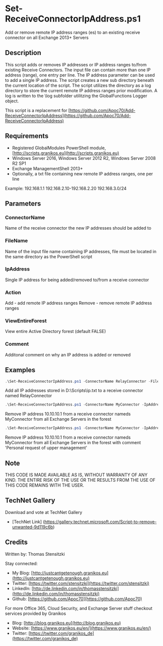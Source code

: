 # Set-ReceiveConnectorIpAddress.ps1

Add or remove remote IP address ranges (es) to an existing receive connector on all Exchange 2013+ Servers

## Description

This script adds or removes IP addresses or IP address ranges to/from existing Receive Connectors.
The input file can contain more than one IP address (range), one entry per line.
The IP address parameter can be used to add a single IP address.
The script creates a new sub directory beneath the current location of the script.
The script utilizes the directory as a log directory to store the current remote IP address ranges prior modification.
A log is written to the \log subfolder utilitzing the GlobalFunctions Logger object.

This script is a replacement for [https://github.com/Apoc70/Add-ReceiveConnectorIpAddress](https://github.com/Apoc70/Add-ReceiveConnectorIpAddress)

## Requirements

- Registered GlobalModules PowerShell module, [http://scripts.granikos.eu](http://scripts.granikos.eu)
- Windows Server 2016, Windows Server 2012 R2, Windows Server 2008 R2 SP1
- Exchange ManagementShell 2013+
- Optionally, a txt file containing new remote IP address ranges, one per line

Example:
192.168.1.1
192.168.2.10-192.168.2.20
192.168.3.0/24

## Parameters

### ConnectorName

Name of the receive connector the new IP addresses should be added to

### FileName

Name of the input file name containing IP addresses, file must be located in the same directory as the PowerShell script

### IpAddress

Single IP address for being added/removed to/from a receive connector

### Action

Add - add remote IP address ranges
Remove - remove remote IP address ranges

### ViewEntireForest

View entire Active Directory forest (default FALSE)

### Comment

Additonal comment on why an IP address is added or removed

## Examples

``` PowerShell
.\Set-ReceiveConnectorIpAddress.ps1 -ConnectorName RelayConnector -FileName D:\Scripts\ip.txt -Action Add
```

Add all IP addresses stored in D:\Scripts\ip.txt to a receive connector named RelayConnector

``` PowerShell 
.\Set-ReceiveConnectorIpAddress.ps1 -ConnectorName MyConnector -IpAddress 10.10.10.1 -Action Remove -ViewEntireForest $true
```

Remove IP address 10.10.10.1 from a receive connector nameds MyConnector from all Exchange Servers in the forest

``` PowerShell
.\Set-ReceiveConnectorIpAddress.ps1 -ConnectorName MyConnector -IpAddress 10.10.10.1 -Action Remove -ViewEntireForest $true -Comment 'Personal request of upper management'
```

Remove IP address 10.10.10.1 from a receive connector nameds MyConnector from all Exchange Servers in the forest with comment 'Personal request of upper management'

## Note

THIS CODE IS MADE AVAILABLE AS IS, WITHOUT WARRANTY OF ANY KIND. THE ENTIRE
RISK OF THE USE OR THE RESULTS FROM THE USE OF THIS CODE REMAINS WITH THE USER.

## TechNet Gallery

Download and vote at TechNet Gallery

* [TechNet Link] (https://gallery.technet.microsoft.com/Script-to-remove-unwanted-9d119c6b)

## Credits

Written by: Thomas Stensitzki

Stay connected:

* My Blog: [http://justcantgetenough.granikos.eu](http://justcantgetenough.granikos.eu)
* Twitter: [https://twitter.com/stensitzki](https://twitter.com/stensitzki)
* LinkedIn: [http://de.linkedin.com/in/thomasstensitzki](http://de.linkedin.com/in/thomasstensitzki)
* Github: [https://github.com/Apoc70](https://github.com/Apoc70)

For more Office 365, Cloud Security, and Exchange Server stuff checkout services provided by Granikos

* Blog: [http://blog.granikos.eu](http://blog.granikos.eu)
* Website: [https://www.granikos.eu/en/](https://www.granikos.eu/en/)
* Twitter: [https://twitter.com/granikos_de](https://twitter.com/granikos_de)